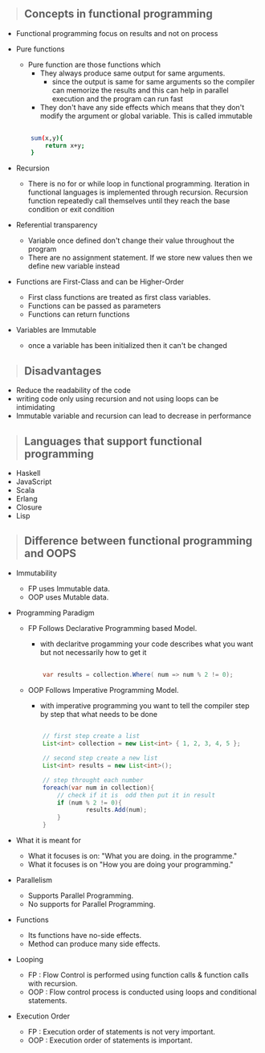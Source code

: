 > ## Concepts  in functional  programming
- Functional programming focus on results and not on process

- Pure functions
    - Pure function are those functions which
        - They always produce same output for same arguments.
            - since the output is same for same arguments so the compiler can memorize the results and this can help in parallel execution and the program can run fast
        - They don't have any side effects which means that they don't modify the argument or global variable. This is called immutable
    ```bash
        
        sum(x,y){
            return x+y;
        }

    ```

- Recursion
    - There is no for or while loop in functional programming. Iteration in functional languages is implemented through recursion. Recursion function repeatedly call themselves until they reach the base condition or exit condition
- Referential transparency
    - Variable once defined don't change their value throughout the program
    - There are no assignment statement. If we store new values then we define new variable instead
- Functions are First-Class and can be Higher-Order
    - First class functions are treated as first class variables.
    - Functions can be passed as parameters
    - Functions can return functions
- Variables are Immutable
    - once a variable has been initialized then it can't be changed


> ## Disadvantages

- Reduce the readability of the code
- writing code only using recursion and not using loops can be intimidating
- Immutable variable and recursion can lead to decrease in performance


> ## Languages that support functional programming

- Haskell
- JavaScript
- Scala
- Erlang
- Closure
- Lisp



> ## Difference between functional programming and OOPS

- Immutability
    - FP uses Immutable data.
    - OOP uses Mutable data.

- Programming Paradigm
    - FP Follows Declarative Programming based Model.
        - with declaritve progamming your code describes what you want but not necessarily how to get it
        
        ```java
            
            var results = collection.Where( num => num % 2 != 0);

        ```

    - OOP Follows Imperative Programming Model.
        - with imperative programming you want to tell the compiler step by step that what needs to be done

        ```java
            
            // first step create a list
            List<int> collection = new List<int> { 1, 2, 3, 4, 5 };

            // second step create a new list
            List<int> results = new List<int>();

            // step throught each number 
            foreach(var num in collection){
                // check if it is  odd then put it in result
                if (num % 2 != 0){
                        results.Add(num);
                }
            }

        ```
- What it is meant for 
    - What it focuses is on: "What you are doing. in the programme."
    - What it focuses is on "How you are doing your programming."
- Parallelism
    - Supports Parallel Programming.
    - No supports for Parallel Programming.
- Functions
    - Its functions have no-side effects.
    - Method can produce many side effects.
- Looping
    - FP : Flow Control is performed using function calls & function calls with recursion.
    - OOP : Flow control process is conducted using loops and conditional statements.

- Execution Order
    - FP : Execution order of statements is not very important.
    - OOP : Execution order of statements is important.

